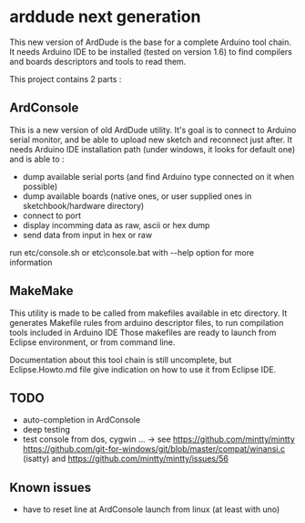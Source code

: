 arddude next generation
=======

This new version of ArdDude is the base for a complete Arduino tool chain.
It needs Arduino IDE to be installed (tested on version 1.6) to find compilers and boards descriptors and tools to read them.

This project contains 2 parts :

ArdConsole
-----

This is a new version of old ArdDude utility.
It's goal is to connect to Arduino serial monitor, and be able to upload new sketch and reconnect just after.
It needs Arduino IDE installation path (under windows, it looks for default one) and is able to :
* dump available serial ports (and find Arduino type connected on it when possible)
* dump available boards (native ones, or user supplied ones in sketchbook/hardware directory)
* connect to port
* display incomming data as raw, ascii or hex dump
* send data from input in hex or raw

run etc/console.sh or etc\console.bat with --help option for more information


MakeMake
-----

This utility is made to be called from makefiles available in etc directory.
It generates Makefile rules from arduino descriptor files, to run compilation tools included in Arduino IDE
Those makefiles are ready to launch from Eclipse environment, or from command line.

Documentation about this tool chain is still uncomplete, but Eclipse.Howto.md file give indication on how to use it from Eclipse IDE.

TODO
----
* auto-completion in ArdConsole
* deep testing
* test console from dos, cygwin ... -> see https://github.com/mintty/mintty https://github.com/git-for-windows/git/blob/master/compat/winansi.c (isatty) and https://github.com/mintty/mintty/issues/56
 
Known issues
----
* have to reset line at ArdConsole launch from linux (at least with uno)
